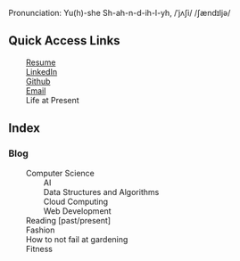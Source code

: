 Pronunciation: Yu(h)-she Sh-ah-n-d-ih-l-yh, /ˈjʌʃi/ /ʃændɪljə/

## Quick Access Links
&nbsp;&nbsp;&nbsp;&nbsp;&nbsp;&nbsp;&nbsp;&nbsp;[Resume](https://drive.google.com/file/d/1UsalQRDTdOMm3PweCjqYpDfF8cdrPKMs/view?usp=sharing)\
&nbsp;&nbsp;&nbsp;&nbsp;&nbsp;&nbsp;&nbsp;&nbsp;[LinkedIn](https://www.linkedin.com/in/yashishandilya/)\
&nbsp;&nbsp;&nbsp;&nbsp;&nbsp;&nbsp;&nbsp;&nbsp;[Github](https://github.com/yashishandilya)\
&nbsp;&nbsp;&nbsp;&nbsp;&nbsp;&nbsp;&nbsp;&nbsp;[Email](yashishandilya55@gmail.com)\
&nbsp;&nbsp;&nbsp;&nbsp;&nbsp;&nbsp;&nbsp;&nbsp;Life at Present

## Index

### Blog
&nbsp;&nbsp;&nbsp;&nbsp;&nbsp;&nbsp;&nbsp;&nbsp;Computer Science\
&nbsp;&nbsp;&nbsp;&nbsp;&nbsp;&nbsp;&nbsp;&nbsp;&nbsp;&nbsp;&nbsp;&nbsp;&nbsp;&nbsp;&nbsp;&nbsp;AI\
&nbsp;&nbsp;&nbsp;&nbsp;&nbsp;&nbsp;&nbsp;&nbsp;&nbsp;&nbsp;&nbsp;&nbsp;&nbsp;&nbsp;&nbsp;&nbsp;Data Structures and Algorithms\
&nbsp;&nbsp;&nbsp;&nbsp;&nbsp;&nbsp;&nbsp;&nbsp;&nbsp;&nbsp;&nbsp;&nbsp;&nbsp;&nbsp;&nbsp;&nbsp;Cloud Computing\
&nbsp;&nbsp;&nbsp;&nbsp;&nbsp;&nbsp;&nbsp;&nbsp;&nbsp;&nbsp;&nbsp;&nbsp;&nbsp;&nbsp;&nbsp;&nbsp;Web Development\
&nbsp;&nbsp;&nbsp;&nbsp;&nbsp;&nbsp;&nbsp;&nbsp;Reading \[past/present]\
&nbsp;&nbsp;&nbsp;&nbsp;&nbsp;&nbsp;&nbsp;&nbsp;Fashion\
&nbsp;&nbsp;&nbsp;&nbsp;&nbsp;&nbsp;&nbsp;&nbsp;How to not fail at gardening\
&nbsp;&nbsp;&nbsp;&nbsp;&nbsp;&nbsp;&nbsp;&nbsp;Fitness
